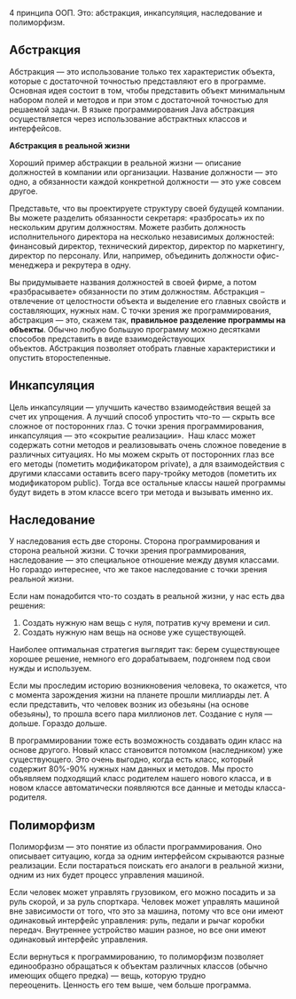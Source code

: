 4 принципа ООП. Это: абстракция, инкапсуляция, наследование и полиморфизм.

## Абстракция
Абстракция — это использование только тех характеристик объекта, которые с достаточной точностью представляют его в программе. Основная идея состоит в том, чтобы представить объект минимальным набором полей и методов и при этом с достаточной точностью для решаемой задачи.
В языке программирования Java абстракция осуществляется через использование абстрактных классов и интерфейсов.

**Абстракция в реальной жизни**

Хороший пример абстракции в реальной жизни — описание должностей в компании или организации. Название должности — это одно, а обязанности каждой конкретной должности — это уже совсем другое.

Представьте, что вы проектируете структуру своей будущей компании. Вы можете разделить обязанности секретаря: «разбросать» их по нескольким другим должностям. Можете разбить должность исполнительного директора на несколько независимых должностей: финансовый директор, технический директор, директор по маркетингу, директор по персоналу. Или, например, объединить должности офис-менеджера и рекрутера в одну.

Вы придумываете названия должностей в своей фирме, а потом «разбрасываете» обязанности по этим должностям. Абстракция – отвлечение от целостности объекта и выделение его главных свойств и составляющих, нужных нам.
С точки зрения же программирования, абстракция — это, скажем так, **правильное разделение программы на объекты**. Обычно любую большую программу можно десятками способов представить в виде взаимодействующих объектов. Абстракция позволяет отобрать главные характеристики и опустить второстепенные.

## Инкапсуляция
Цель инкапсуляции — улучшить качество взаимодействия вещей за счет их упрощения.
А лучший способ упростить что-то — скрыть все сложное от посторонних глаз.
С точки зрения программирования, инкапсуляция — это «сокрытие реализации».  Наш класс может содержать сотни методов и реализовывать очень сложное поведение в различных ситуациях. Но мы можем скрыть от посторонних глаз все его методы (пометить модификатором private), а для взаимодействия с другими классами оставить всего пару-тройку методов (пометить их модификатором public). Тогда все остальные классы нашей программы будут видеть в этом классе всего три метода и вызывать именно их.

## Наследование
У наследования есть две стороны. Сторона программирования и сторона реальной жизни. С точки зрения программирования, наследование — это специальное отношение между двумя классами. Но гораздо интереснее, что же такое наследование с точки зрения реальной жизни.

Если нам понадобится что-то создать в реальной жизни, у нас есть два решения:

1. Создать нужную нам вещь с нуля, потратив кучу времени и сил.
2. Создать нужную нам вещь на основе уже существующей.

Наиболее оптимальная стратегия выглядит так: берем существующее хорошее решение, немного его дорабатываем, подгоняем под свои нужды и используем.

Если мы проследим историю возникновения человека, то окажется, что с момента зарождения жизни на планете прошли миллиарды лет. А если представить, что человек возник из обезьяны (на основе обезьяны), то прошла всего пара миллионов лет. Создание с нуля — дольше. Гораздо дольше.

В программировании тоже есть возможность создавать один класс на основе другого. Новый класс становится потомком (наследником) уже существующего. Это очень выгодно, когда есть класс, который содержит 80%-90% нужных нам данных и методов. Мы просто объявляем подходящий класс родителем нашего нового класса, и в новом классе автоматически появляются все данные и методы класса-родителя.

## Полиморфизм
Полиморфизм — это понятие из области программирования. Оно описывает ситуацию, когда за одним интерфейсом скрываются разные реализации. Если постараться поискать его аналоги в реальной жизни, одним из них будет процесс управления машиной.

Если человек может управлять грузовиком, его можно посадить и за руль скорой, и за руль спорткара. Человек может управлять машиной вне зависимости от того, что это за машина, потому что все они имеют одинаковый интерфейс управления: руль, педали и рычаг коробки передач. Внутреннее устройство машин разное, но все они имеют одинаковый интерфейс управления.

Если вернуться к программированию, то полиморфизм позволяет единообразно обращаться к объектам различных классов (обычно имеющих общего предка) — вещь, которую трудно переоценить. Ценность его тем выше, чем больше программа.
